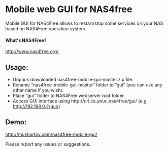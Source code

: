 Mobile web GUI for NAS4free
========

Mobile GUI for NAS4Free allows to restart/stop some services on your NAS based on NAS4Free operation system.

#### What's NAS4Free?

http://www.nas4free.org/

## Usage:

* Unpack downloaded nas4free-mobile-gui-master.zip file.
* Rename “nas4free-mobile-gui-master” folder to “gui” (you can use any other name if you wish).
* Place “gui” folder to NAS4Free webserver root folder.
* Access GUI interface using http://url_to_your_nas4free/gui/ (e.g. http://192.168.0.2/gui/)

## Demo:

http://mukhortov.com/nas4free-mobile-gui/

Please report any issues or suggestions.
